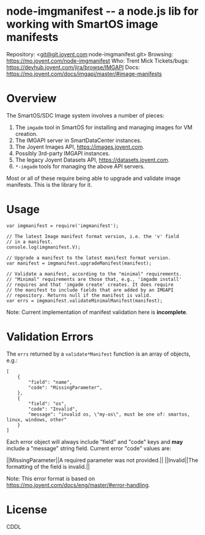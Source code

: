 # node-imgmanifest -- a node.js lib for working with SmartOS image manifests

Repository: <git@git.joyent.com:node-imgmanifest.git>
Browsing: <https://mo.joyent.com/node-imgmanifest>
Who: Trent Mick
Tickets/bugs: <https://devhub.joyent.com/jira/browse/IMGAPI>
Docs: <https://mo.joyent.com/docs/imgapi/master/#image-manifests>


# Overview

The SmartOS/SDC Image system involves a number of pieces:

1. The `imgadm` tool in SmartOS for installing and managing images for VM
   creation.
2. The IMGAPI server in SmartDataCenter instances.
3. The Joyent Images API, https://images.joyent.com.
4. Possibly 3rd-party IMGAPI instances.
5. The legacy Joyent Datasets API, https://datasets.joyent.com.
6. `*-imgadm` tools for managing the above API servers.

Most or all of these require being able to upgrade and validate image
manifests. This is the library for it.


# Usage

    var imgmanifest = require('imgmanifest');

    // The latest Image manifest format version, i.e. the 'v' field
    // in a manifest.
    console.log(imgmanifest.V);

    // Upgrade a manifest to the latest manifest format version.
    var manifest = imgmanifest.upgradeManifest(manifest);

    // Validate a manifest, according to the "minimal" requirements.
    // "Minimal" requirements are those that, e.g., 'imgadm install'
    // requires and that 'imgadm create' creates. It does require
    // the manifest to include fields that are added by an IMGAPI
    // repository. Returns null if the manifest is valid.
    var errs = imgmanifest.validateMinimalManifest(manifest);


Note: Current implementation of manifest validation here is **incomplete**.


# Validation Errors

The `errs` returned by a `validate*Manifest` function is an array of
objects, e.g.:

    [
        {
            "field": "name",
            "code": "MissingParameter",
        },
        {
            "field": "os",
            "code": "Invalid",
            "message": "invalid os, \"my-os\", must be one of: smartos, linux, windows, other"
        }
    ]

Each error object will always include "field" and "code" keys and **may**
include a "message" string field. Current error "code" values are:

||MissingParameter||A required parameter was not provided.||
||Invalid||The formatting of the field is invalid.||


Note: This error format is based on
<https://mo.joyent.com/docs/eng/master/#error-handling>.




# License

CDDL

